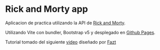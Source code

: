 # Rick and Morty app

Aplicacion de practica utilizando la API de [Rick and Morty](https://rickandmortyapi.com/).

Utilizando Vite con bundler, Bootstrap v5 y desplegado en [Github Pages](https://mavuriel.github.io/react-rickandmorty/).

Tutorial tomado del siguiente [video](https://youtu.be/H1aNTRK3YfU) diseñado por [Fazt](https://twitter.com/FaztTech)
